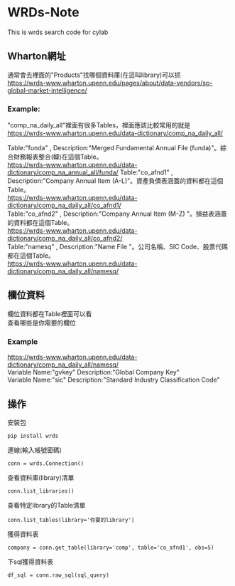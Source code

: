 # WRDs-Note
This is wrds search code for cylab

## Wharton網址
通常會去裡面的"Products"找哪個資料庫(在這叫library)可以抓  
https://wrds-www.wharton.upenn.edu/pages/about/data-vendors/sp-global-market-intelligence/

### Example:
"comp_na_daily_all"裡面有很多Tables，裡面應該比較常用的就是  
https://wrds-www.wharton.upenn.edu/data-dictionary/comp_na_daily_all/  
 
 
Table:"funda" , Description:"Merged Fundamental Annual File (funda)"。綜合財務報表整合(韓)在這個Table。  
https://wrds-www.wharton.upenn.edu/data-dictionary/comp_na_annual_all/funda/
Table:"co_afnd1" , Description:"Company Annual Item (A-L)"。資產負債表涵蓋的資料都在這個Table。  
https://wrds-www.wharton.upenn.edu/data-dictionary/comp_na_daily_all/co_afnd1/  
Table:"co_afnd2" , Description:"Company Annual Item (M-Z)	"。損益表涵蓋的資料都在這個Table。  
https://wrds-www.wharton.upenn.edu/data-dictionary/comp_na_daily_all/co_afnd2/  
Table:"namesq" , Description:"Name File	"。公司名稱、SIC Code、股票代碼都在這個Table。  
https://wrds-www.wharton.upenn.edu/data-dictionary/comp_na_daily_all/namesq/  

## 欄位資料
欄位資料都在Table裡面可以看  
查看哪些是你需要的欄位  

### Example
https://wrds-www.wharton.upenn.edu/data-dictionary/comp_na_daily_all/namesq/  
Variable Name:"gvkey" Description:"Global Company Key"  
Variable Name:"sic" Description:"Standard Industry Classification Code"  


## 操作
安裝包  
```
pip install wrds
```
連線(輸入帳號密碼)  
```
conn = wrds.Connection()
```
查看資料庫(library)清單
```
conn.list_libraries()
```
查看特定library的Table清單
```
conn.list_tables(library='你要的library')
```
獲得資料表
```
company = conn.get_table(library='comp', table='co_afnd1', obs=5)
```
下sql獲得資料表
```
df_sql = conn.raw_sql(sql_query)
```

